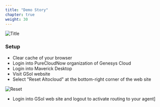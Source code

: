 ```yaml
---
title: "Demo Story"
chapter: true
weight: 30
---
```


![Title](/images/DemoStory.PNG)

### Setup

- Clear cache of your browser
- Login into PureCloudNow organization of Genesys Cloud
- Login into Maverick Desktop
- Visit GSol website
- Select "Reset Altocloud" at the bottom-right corner of the web site

 ![Reset](/images/gsol-gpe-reset-altocloud.png)

- Login into GSol web site and logout to activate routing to your agent]
